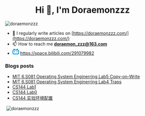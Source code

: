 <!--

### Hi there 👋

**Doraemonzzz/Doraemonzzz** is a ✨ _special_ ✨ repository because its `README.md` (this file) appears on your GitHub profile.

Here are some ideas to get you started:

- 🔭 I’m currently working on ...
- 🌱 I’m currently learning ...
- 👯 I’m looking to collaborate on ...
- 🤔 I’m looking for help with ...
- 💬 Ask me about ...
- 📫 How to reach me: ...
- 😄 Pronouns: ...
- ⚡ Fun fact: ...
-->



<h1 align="center">Hi 👋, I'm Doraemonzzz</h1>
<p align="left"> <img src="https://komarev.com/ghpvc/?username=doraemonzzz&label=Profile%20views&color=0e75b6&style=flat" alt="doraemonzzz" /> </p>

- 📝 I regularly write articles on [https://doraemonzzz.com/](https://doraemonzzz.com/)
- 📫 How to reach me **doraemon_zzz@163.com**
- ![](./bilibili.png) https://space.bilibili.com/291079982

### Blogs posts
<!-- BLOG-POST-LIST:START -->
- [MIT 6.S081 Operating System Enginerring Lab5 Copy-on-Write](http://www.doraemonzzz.com/2021/12/21/2021-12-21-MIT-6.S081-Operating-System-Enginerring-Lab5-Copy-on-Write/)
- [MIT 6.S081 Operating System Enginerring Lab4 Traps](http://www.doraemonzzz.com/2021/12/21/2021-12-21-MIT-6.S081-Operating-System-Enginerring-Lab4-Traps/)
- [CS144 Lab1](http://www.doraemonzzz.com/2021/12/12/2021-12-12-CS144-Lab1/)
- [CS144 Lab0](http://www.doraemonzzz.com/2021/12/12/2021-12-12-CS144-Lab0/)
- [CS144 实验环境配置](http://www.doraemonzzz.com/2021/12/12/2021-12-12-CS144-%E5%AE%9E%E9%AA%8C%E7%8E%AF%E5%A2%83%E9%85%8D%E7%BD%AE/)
<!-- BLOG-POST-LIST:END -->

<p>&nbsp;<img align="center" src="https://github-readme-stats.vercel.app/api?username=doraemonzzz&show_icons=true&locale=en" alt="doraemonzzz" /></p>